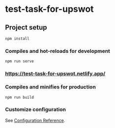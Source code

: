 # test-task-for-upswot

## Project setup
```
npm install
```

### Compiles and hot-reloads for development
```
npm run serve
```
### https://test-task-for-upswot.netlify.app/

### Compiles and minifies for production
```
npm run build
```

### Customize configuration
See [Configuration Reference](https://cli.vuejs.org/config/).
